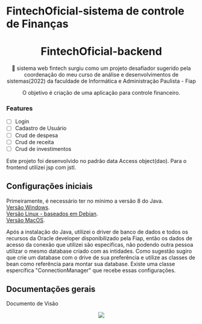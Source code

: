 # FintechOficial-sistema de controle de Finanças 

<h1 align="center"> FintechOficial-backend </h1>

<p align="center">🚀 sistema web fintech surgiu como um projeto desafiador sugerido pela coordenação do meu curso de análise e desenvolvimentos de sistemas(2022) da faculdade de Informática e Administração Paulista - Fiap</p>
<p align="center"> O objetivo é criação de  uma aplicação para controle financeiro. </p>


 
### Features

- [ ] Login
- [ ] Cadastro de Usuário
- [ ] Crud de despesa
- [ ] Crud de receita
- [ ] Crud de investimentos

Este projeto foi desenvolvido no padrão data Access object(dao). 
Para o frontend utilizei jsp com jstl.



## Configurações iniciais
Primeiramente, é necessário ter no mínimo a versão 8 do Java.\
[Versão Windows](https://www.oracle.com/java/technologies/downloads/#java8-windows).\
[Versão Linux - baseados em Debian](https://www.oracle.com/java/technologies/downloads/#java8-linux).\
[Versão MacOS](https://www.oracle.com/java/technologies/downloads/#java8-mac).

Após a instalação do Java, utilizei o driver de banco de dados e todos os recursos da Oracle developer disponibilizado pela Fiap, então os dados de acesso da conexão que utilizei são especificas, não podendo outra pessoa utilizar o mesmo database criado com as intidades. Como sugestão sugiro que crie um database com o drive de sua preferência e utilize as classes de bean como referência para montar sua database. Existe uma classe espercífica "ConnectionManager" que recebe essas configurações.

## Documentações gerais
Documento de Visão
<p align="center"> <img src = https://user-images.githubusercontent.com/68560810/176057599-9a59c22a-d05c-4e4c-a838-edd4c5a4c0e7.png /> </p>
